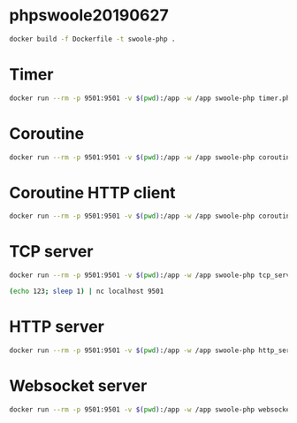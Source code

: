# phpswoole20190627

```bash
docker build -f Dockerfile -t swoole-php .
```

# Timer

```bash
docker run --rm -p 9501:9501 -v $(pwd):/app -w /app swoole-php timer.php
```

# Coroutine

```bash
docker run --rm -p 9501:9501 -v $(pwd):/app -w /app swoole-php coroutine.php
```

# Coroutine HTTP client

```bash
docker run --rm -p 9501:9501 -v $(pwd):/app -w /app swoole-php coroutine_http_client.php
```

# TCP server

```bash
docker run --rm -p 9501:9501 -v $(pwd):/app -w /app swoole-php tcp_server.php
```

```bash
(echo 123; sleep 1) | nc localhost 9501
```

# HTTP server

```bash
docker run --rm -p 9501:9501 -v $(pwd):/app -w /app swoole-php http_server.php
```

# Websocket server

```bash
docker run --rm -p 9501:9501 -v $(pwd):/app -w /app swoole-php websocket_server.php
```
